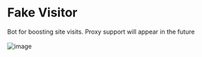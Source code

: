# Fake Visitor
Bot for boosting site visits. Proxy support will appear in the future
<br><br>
![image](https://user-images.githubusercontent.com/42089958/120065165-64418480-c089-11eb-84c3-c1898d9aa503.png)
